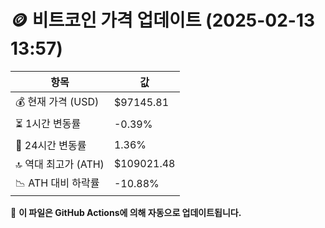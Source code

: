 # 🪙 비트코인 가격 업데이트 (2025-02-13 13:57)

| 항목                | 값 |
|--------------------|----------------|
| 💰 현재 가격 (USD) | $97145.81 |
| ⏳ 1시간 변동률    | -0.39% |
| 📆 24시간 변동률   | 1.36% |
| 🔝 역대 최고가 (ATH) | $109021.48 |
| 📉 ATH 대비 하락률 | -10.88% |

🔄 **이 파일은 GitHub Actions에 의해 자동으로 업데이트됩니다.**

